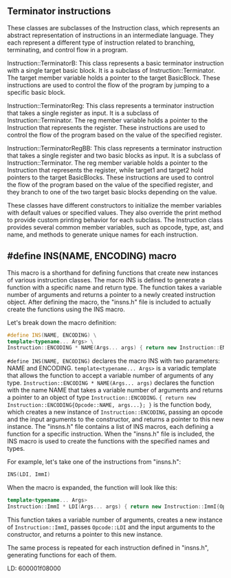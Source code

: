 ## Terminator instructions
These classes are subclasses of the Instruction class, which represents an abstract representation of instructions in an intermediate language. They each represent a different type of instruction related to branching, terminating, and control flow in a program.

Instruction::TerminatorB: This class represents a basic terminator instruction with a single target basic block. It is a subclass of Instruction::Terminator. The target member variable holds a pointer to the target BasicBlock. These instructions are used to control the flow of the program by jumping to a specific basic block.

Instruction::TerminatorReg: This class represents a terminator instruction that takes a single register as input. It is a subclass of Instruction::Terminator. The reg member variable holds a pointer to the Instruction that represents the register. These instructions are used to control the flow of the program based on the value of the specified register.

Instruction::TerminatorRegBB: This class represents a terminator instruction that takes a single register and two basic blocks as input. It is a subclass of Instruction::Terminator. The reg member variable holds a pointer to the Instruction that represents the register, while target1 and target2 hold pointers to the target BasicBlocks. These instructions are used to control the flow of the program based on the value of the specified register, and they branch to one of the two target basic blocks depending on the value.

These classes have different constructors to initialize the member variables with default values or specified values. They also override the print method to provide custom printing behavior for each subclass. The Instruction class provides several common member variables, such as opcode, type, ast, and name, and methods to generate unique names for each instruction.

## \#define INS(NAME, ENCODING) macro
This macro is a shorthand for defining functions that create new instances of various instruction classes. The macro INS is defined to generate a function with a specific name and return type. The function takes a variable number of arguments and returns a pointer to a newly created instruction object. After defining the macro, the "insns.h" file is included to actually create the functions using the INS macro.

Let's break down the macro definition:

```cpp
#define INS(NAME, ENCODING) \
template<typename... Args> \
Instruction::ENCODING * NAME(Args... args) { return new Instruction::ENCODING{Opcode::NAME, args...}; }
```
`#define INS(NAME, ENCODING)` declares the macro INS with two parameters: NAME and ENCODING.
`template<typename... Args>` is a variadic template that allows the function to accept a variable number of arguments of any type.
`Instruction::ENCODING * NAME(Args... args)` declares the function with the name NAME that takes a variable number of arguments and returns a pointer to an object of type `Instruction::ENCODING`.
`{ return new Instruction::ENCODING{Opcode::NAME, args...}; }` is the function body, which creates a new instance of `Instruction::ENCODING`, passing an opcode and the input arguments to the constructor, and returns a pointer to this new instance.
The "insns.h" file contains a list of INS macros, each defining a function for a specific instruction. When the "insns.h" file is included, the INS macro is used to create the functions with the specified names and types.

For example, let's take one of the instructions from "insns.h":

```cpp
INS(LDI, ImmI)
```

When the macro is expanded, the function will look like this:

```cpp
template<typename... Args>
Instruction::ImmI * LDI(Args... args) { return new Instruction::ImmI{Opcode::LDI, args...}; }
```
This function takes a variable number of arguments, creates a new instance of `Instruction::ImmI`, passes `Opcode::LDI` and the input arguments to the constructor, and returns a pointer to this new instance.

The same process is repeated for each instruction defined in "insns.h", generating functions for each of them.


LD: 600001f08000

